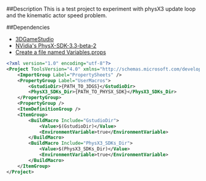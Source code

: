 ##Description
This is a test project to experiment with physX3 update loop and the kinematic actor speed problem.

##Dependencies
* [3DGameStudio](http://www.3dgamestudio.com/)
* [NVidia's PhysX-SDK-3.3-beta-2](https://developer.nvidia.com/rdp/physx-downloads)
* [Create a file named Variables.props](https://github.com/finalherizo/GSPhysXUpdate.wiki.git)
```xml
<?xml version="1.0" encoding="utf-8"?>
<Project ToolsVersion="4.0" xmlns="http://schemas.microsoft.com/developer/msbuild/2003">
	<ImportGroup Label="PropertySheets" />
	<PropertyGroup Label="UserMacros">
		<GstudioDir>{PATH_TO_3DGS}</GstudioDir>
		<PhysX3_SDKs_Dir>{PATH_TO_PHYSX_SDK}</PhysX3_SDKs_Dir>
	</PropertyGroup>
	<PropertyGroup />
	<ItemDefinitionGroup />
	<ItemGroup>
		<BuildMacro Include="GstudioDir">
			<Value>$(GstudioDir)</Value>
			<EnvironmentVariable>true</EnvironmentVariable>
		</BuildMacro>
		<BuildMacro Include="PhysX3_SDKs_Dir">
			<Value>$(PhysX3_SDKs_Dir)</Value>
			<EnvironmentVariable>true</EnvironmentVariable>
		</BuildMacro>
	</ItemGroup>
</Project>
```
